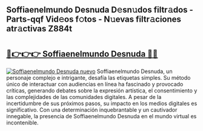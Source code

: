 ## Soffiaenelmundo Desnuda D𝚎sn𝚞dos filtr𝚊dos - Parts-qqf Vid𝚎os f𝚘tos - N𝚞evas filtr𝚊ciones atr𝚊ctivas Z884t

# <h2><a href="http://mbd7ky7.tromn.icu/?c=Soffiaenelmundo+Desnuda">🔗👉👉👉 Soffiaenelmundo Desnuda 🔗🔗</a></h2>

[![Soffiaenelmundo Desnuda nuevo](https://i.imgur.com/pEAQMta.gif)](http://mbd7ky7.tromn.icu/?c=Soffiaenelmundo+Desnuda)
Soffiaenelmundo Desnuda, un personaje complejo e intrigante, desafía las etiquetas simples. Su método único de interactuar con audiencias en línea ha fascinado y provocado críticas, generando debates sobre la expresión artística, el consentimiento y las complejidades de las comunidades digitales. A pesar de la incertidumbre de sus próximos pasos, su impacto en los medios digitales es significativo. Con una determinación inquebrantable y un cautivador innegable, la presencia de Soffiaenelmundo Desnuda en el mundo virtual es incontenible.
